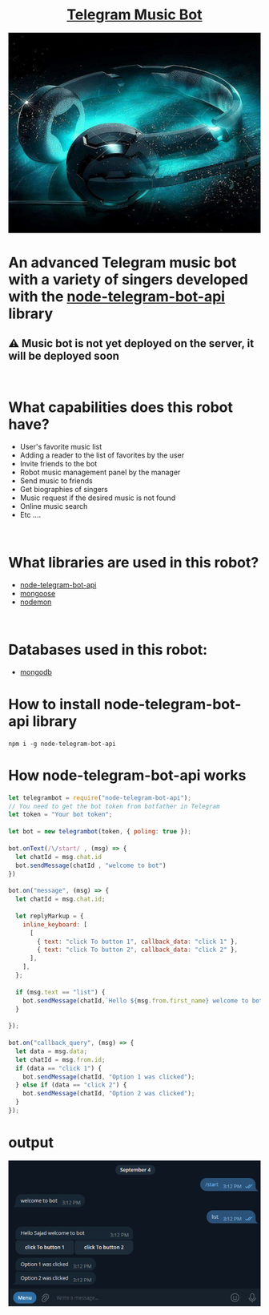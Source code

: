 <h1 align="center"><a href="https://t.me/Play_MusicBot_bot">Telegram Music Bot</a></h1>
<p align="center">
<img height="400px" width="700px" src="https://github.com/sajad-ahmadnzhad/TelegramMusicBot/blob/master/img/profileBotMusic.jpg?raw=true"/>
</p>

<h1>
 An advanced Telegram music bot with a variety of singers developed with the <a href="https://github.com/yagop/node-telegram-bot-api">node-telegram-bot-api </a> library
</h1>

<h2>⚠️ Music bot is not yet deployed on the server, it will be deployed soon</h2>

<br/>
<h1>What capabilities does this robot have?</h1>

- User's favorite music list
- Adding a reader to the list of favorites by the user
- Invite friends to the bot
- Robot music management panel by the manager
- Send music to friends
- Get biographies of singers
- Music request if the desired music is not found
- Online music search
- Etc ....

<br/>

<h1>What libraries are used in this robot?</h1>

- <a href="https://github.com/yagop/node-telegram-bot-api">node-telegram-bot-api</a>
- <a href="https://github.com/Automattic/mongoose">mongoose</a>
- <a href="https://github.com/remy/nodemon">nodemon</a>
<br/>
<h1>Databases used in this robot:</h1>

- <a href="https://github.com/mongodb/mongo">mongodb</a>



<h1>How to install node-telegram-bot-api library</h1>

```
npm i -g node-telegram-bot-api
```

<h1>How node-telegram-bot-api works</h1>

```js
let telegrambot = require("node-telegram-bot-api");
// You need to get the bot token from botfather in Telegram
let token = "Your bot token";

let bot = new telegrambot(token, { poling: true });

bot.onText(/\/start/ , (msg) => {
  let chatId = msg.chat.id
  bot.sendMessage(chatId , "welcome to bot")
})

bot.on("message", (msg) => {
  let chatId = msg.chat.id;

  let replyMarkup = {
    inline_keyboard: [
      [
        { text: "click To button 1", callback_data: "click 1" },
        { text: "click To button 2", callback_data: "click 2" },
      ],
    ],
  };

  if (msg.text == "list") {
    bot.sendMessage(chatId,`Hello ${msg.from.first_name} welcome to bot`, {reply_markup: replyMarkup});
  }

});

bot.on("callback_query", (msg) => {
  let data = msg.data;
  let chatId = msg.from.id;
  if (data == "click 1") {
    bot.sendMessage(chatId, "Option 1 was clicked");
  } else if (data == "click 2") {
    bot.sendMessage(chatId, "Option 2 was clicked");
  }
});
```

<h1>output</h1>
<p align="center">
    <img src="https://github.com/sajad-ahmadnzhad/TelegramMusicBot/blob/master/img/messageBot.jpg?raw=true" />
</p>

